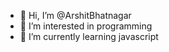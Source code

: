 - 👋 Hi, I’m @ArshitBhatnagar
- 👀 I’m interested in programming
- 🌱 I’m currently learning javascript

<!---
ArshitBhatnagar/ArshitBhatnagar is a ✨ special ✨ repository because its `README.md` (this file) appears on your GitHub profile.
You can click the Preview link to take a look at your changes.
--->
